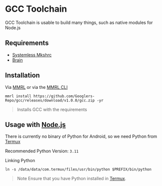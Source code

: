 [termux]: https://github.com/termux/termux-app
[mkshrc]: https://github.com/Magisk-Modules-Alt-Repo/mkshrc
[mmrl]: https://github.com/DerGoogler/MMRL
[mmrlcli]: https://github.com/DerGoogler/MMRL-CLI
[nodejs]: https://github.com/Magisk-Modules-Alt-Repo/node
[a_brain]: https://www.google.com/search?q=What+is+a+brain%3F

# GCC Toolchain

GCC Toolchain is usable to build many things, such as native modules for Node.js

## Requirements

- [Systemless Mkshrc][mkshrc]
- [Brain][a_brain]

## Installation

Via [MMRL][mmrl] or via the [MMRL CLI][mmrlcli]

```shell
mmrl install https://github.com/Googlers-Repo/gcc/releases/download/v1.0.0/gcc.zip -yr
```

> Installs GCC with the requirements

## Usage with <a href="https://github.com/Magisk-Modules-Alt-Repo/node" noIcon>Node.js</a>

There is currently no binary of Python for Android, so we need Python from [Termux][termux]

Recommended Python Version: `3.11`

Linking Python

```shell
ln -s /data/data/com.termux/files/usr/bin/python $PREFIX/bin/python
```

> Note
> Ensure that you have Python installed in [Termux][termux]. 
